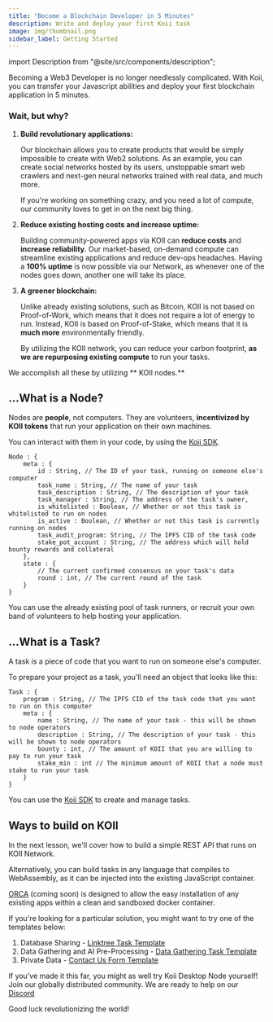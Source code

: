 ```yaml
---
title: "Become a Blockchain Developer in 5 Minutes"
description: Write and deploy your first Koii task
image: img/thumbnail.png
sidebar_label: Getting Started
---
```


import Description from "@site/src/components/description";

Becoming a Web3 Developer is no longer needlessly complicated. With Koii, you can transfer your Javascript abilities and deploy your first blockchain application in 5 minutes.

### Wait, but why?

1.  **Build revolutionary applications:**

    Our blockchain allows you to create products that would be simply impossible to create with Web2 solutions. As an example, you can create social networks hosted by its users, unstoppable smart web crawlers and next-gen neural networks trained with real data, and much more.

    If you're working on something crazy, and you need a lot of compute, our community loves to get in on the next big thing.

1.  **Reduce existing hosting costs and increase uptime:**

    Building community-powered apps via KOII can **reduce costs** and **increase reliability.**
    Our market-based, on-demand compute can streamline existing applications and reduce dev-ops headaches. Having a **100% uptime** is now possible via our Network, as whenever one of the nodes goes down, another one will take its place.

<!-- add line break below -->

3.  **A greener blockchain:**

    Unlike already existing solutions, such as Bitcoin, KOII is not based on Proof-of-Work, which means that it does not require a lot of energy to run. Instead, KOII is based on Proof-of-Stake, which means that it is **much more** environmentally friendly.

    By utilizing the KOII network, you can reduce your carbon footprint, **as we are repurposing existing compute** to run your tasks.

We accomplish all these by utilizing ** KOII nodes.**

## ...What is a Node?

Nodes are **people**, not computers. They are volunteers, **incentivized by KOII tokens** that run your application on their own machines.

You can interact with them in your code, by using the [Koii SDK](/develop/koii-sdk/overview/).

```
Node : {
    meta : {
        id : String, // The ID of your task, running on someone else's computer
        task_name : String, // The name of your task
        task_description : String, // The description of your task
        task_manager : String, // The address of the task's owner,
        is_whitelisted : Boolean, // Whether or not this task is whitelisted to run on nodes
        is_active : Boolean, // Whether or not this task is currently running on nodes
        task_audit_program: String, // The IPFS CID of the task code
        stake_pot_account : String, // The address which will hold bounty rewards and collateral
    },
    state : {
        // The current confirmed consensus on your task's data
        round : int, // The current round of the task
    }
}
```

You can use the already existing pool of task runners, or recruit your own band of volunteers to help hosting your application.

## ...What is a Task?

A task is a piece of code that you want to run on someone else's computer.

To prepare your project as a task, you'll need an object that looks like this:

```
Task : {
    program : String, // The IPFS CID of the task code that you want to run on this computer
    meta : {
        name : String, // The name of your task - this will be shown to node operators
        description : String, // The description of your task - this will be shown to node operators
        bounty : int, // The amount of KOII that you are willing to pay to run your task
        stake_min : int // The minimum amount of KOII that a node must stake to run your task
    }
}
```

You can use the [Koii SDK](/develop/koii-sdk/overview/) to create and manage tasks.

<!-- line break -->

## Ways to build on KOII

In the next lesson, we'll cover how to build a simple REST API that runs on KOII Network.

Alternatively, you can build tasks in any language that compiles to WebAssembly, as it can be injected into the existing JavaScript container.

[ORCA](/orca) (coming soon) is designed to allow the easy installation of any existing apps within a clean and sandboxed docker container.

If you're looking for a particular solution, you might want to try one of the templates below:

1. Database Sharing - [Linktree Task Template](/)
2. Data Gathering and AI Pre-Processing - [Data Gathering Task Template](/)
3. Private Data - [Contact Us Form Template](/)

If you've made it this far, you might as well try Koii Desktop Node yourself! Join our globally distributed community. We are ready to help on our [Discord](https://discord.gg/koii)

Good luck revolutionizing the world!
